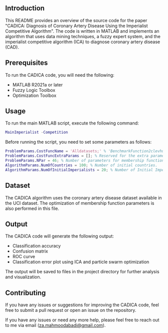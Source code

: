 ## Introduction

This README provides an overview of the source code for the paper "CADICA: Diagnosis of Coronary Artery Disease Using the Imperialist Competitive Algorithm". The code is written in MATLAB and implements an algorithm that uses data mining techniques, a fuzzy expert system, and the imperialist competitive algorithm (ICA) to diagnose coronary artery disease (CAD).

## Prerequisites

To run the CADICA code, you will need the following:

- MATLAB R2021a or later
- Fuzzy Logic Toolbox
- Optimization Toolbox

## Usage

To run the main MATLAB script, execute the following command:

```matlab
MainImperialist -Competition
```

Before running the script, you need to set some parameters as follows:

```matlab
ProblemParams.CostFuncName = 'Alldatasets;' % 'BenchmarkFunction2clevhung' %'Alldatasets';
ProblemParams.CostFuncExtraParams = []; % Reserved for the extra parameters in cost function. In normal application do not use it that is use [].
ProblemParams.NPar = 46; % Number of parameters for membership functions for this file.
AlgorithmParams.NumOfCountries = 100; % Number of initial countries.
AlgorithmParams.NumOfInitialImperialists = 20; % Number of Initial Imperialists.
```

## Dataset

The CADICA algorithm uses the coronary artery disease dataset available in the UCI dataset. The optimization of membership function parameters is also performed in this file.

## Output

The CADICA code will generate the following output:

- Classification accuracy
- Confusion matrix
- ROC curve
- Classification error plot using ICA and particle swarm optimization

The output will be saved to files in the project directory for further analysis and visualization.

## Contributing

If you have any issues or suggestions for improving the CADICA code, feel free to submit a pull request or open an issue on the repository.

If you have any issues or need any more help, please feel free to reach out to me via email (za.mahmoodabadi@gmail.com).

